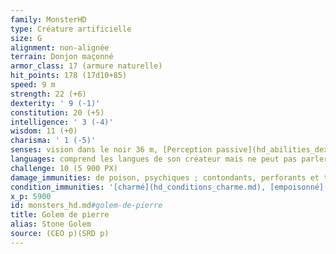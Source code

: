 ```yaml
---
family: MonsterHD
type: Créature artificielle
size: G
alignment: non-alignée
terrain: Donjon maçonné
armor_class: 17 (armure naturelle)
hit_points: 178 (17d10+85)
speed: 9 m
strength: 22 (+6)
dexterity: ' 9 (-1)'
constitution: 20 (+5)
intelligence: ' 3 (-4)'
wisdom: 11 (+0)
charisma: ' 1 (-5)'
senses: vision dans le noir 36 m, [Perception passive](hd_abilities_dexterity_perception_passive.md) 10
languages: comprend les langues de son créateur mais ne peut pas parler
challenge: 10 (5 900 PX)
damage_immunities: de poison, psychiques ; contondants, perforants et tranchants infligés par des attaques non-magiques qui ne sont pas en adamantium
condition_immunities: '[charmé](hd_conditions_charme.md), [empoisonné](hd_conditions_empoisonne.md), [épuisé](hd_conditions_fatigue_et_epuisement.md), [paralysé](hd_conditions_paralyse.md), [pétrifié](hd_conditions_petrifie.md) et [terrorisé](hd_conditions_terrorise.md)'
x_p: 5900
id: monsters_hd.md#golem-de-pierre
title: Golem de pierre
alias: Stone Golem
source: (CEO p)(SRD p)
---
```


